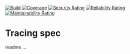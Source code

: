 [![Build](https://travis-ci.com/remal/tracing-spec.svg?branch=master)](https://travis-ci.com/github/remal/tracing-spec)
[![Coverage](https://codecov.io/gh/remal/tracing-spec/branch/master/graph/badge.svg)](https://codecov.io/gh/remal/tracing-spec)
[![Security Rating](https://sonarcloud.io/api/project_badges/measure?project=name.remal.tracing-spec%3Atracing-spec&metric=security_rating)](https://sonarcloud.io/dashboard?id=name.remal.tracing-spec%3Atracing-spec)
[![Reliability Rating](https://sonarcloud.io/api/project_badges/measure?project=name.remal.tracing-spec%3Atracing-spec&metric=reliability_rating)](https://sonarcloud.io/dashboard?id=name.remal.tracing-spec%3Atracing-spec)
[![Maintainability Rating](https://sonarcloud.io/api/project_badges/measure?project=name.remal.tracing-spec%3Atracing-spec&metric=sqale_rating)](https://sonarcloud.io/dashboard?id=name.remal.tracing-spec%3Atracing-spec)

# Tracing spec

readme ...

